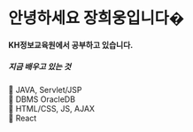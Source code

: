 

#  안녕하세요  장희웅입니다�

#### KH정보교육원에서 공부하고 있습니다.
##### 지금 배우고 있는 것
📒 JAVA, Servlet/JSP<br>
📗 DBMS OracleDB <br>
📘 HTML/CSS, JS, AJAX<br>
📙 React <br>


